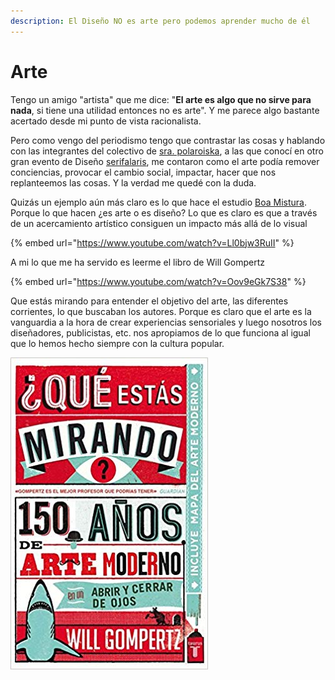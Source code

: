 ```yaml
---
description: El Diseño NO es arte pero podemos aprender mucho de él
---
```


# Arte

Tengo un amigo "artista" que me dice: "**El arte es algo que no sirve para nada**, si tiene una utilidad entonces no es arte". Y me parece algo bastante acertado desde mi punto de vista racionalista.

Pero como vengo del periodismo tengo que contrastar las cosas y hablando con las integrantes del colectivo de [sra. polaroiska](http://cargocollective.com/srapolaroiska), a las que conocí en otro gran evento de Diseño [serifalaris](https://serifalaris.com/), me contaron como el arte podía remover conciencias, provocar el cambio social, impactar, hacer que nos replanteemos las cosas. Y la verdad me quedé con la duda.

Quizás un ejemplo aún más claro es lo que hace el estudio [Boa Mistura](http://www.boamistura.com). Porque lo que hacen ¿es arte o es diseño? Lo que es claro es que a través de un acercamiento artístico consiguen un impacto más allá de lo visual

{% embed url="https://www.youtube.com/watch?v=Ll0bjw3RuII" %}

A mi lo que me ha servido es leerme el libro de Will Gompertz

{% embed url="https://www.youtube.com/watch?v=Oov9eGk7S38" %}

Que estás mirando para entender el objetivo del arte, las diferentes corrientes, lo que buscaban los autores. Porque es claro que el arte es la vanguardia a la hora de crear experiencias sensoriales y luego nosotros los diseñadores, publicistas, etc. nos apropiamos de lo que funciona al igual que lo hemos hecho siempre con la cultura popular.

![](../../.gitbook/assets/qestassmirando.jpg)



